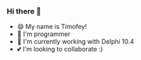 ### Hi there 👋

- 😄 My name is Timofey!
- 🔭 I'm programmer
- 🌱 I'm currently working with Delphi 10.4
- 💕 I'm looking to collaborate :)
